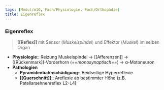 ```yaml
---
tags: [Modul/m10, Fach/Physiologie, Fach/Orthopädie]
title: Eigenreflex
---
```

### Eigenreflex
> **[[Reflex]]** mit Sensor (*Muskelspindel*) und Effektor (*Muskel*) im selben Organ
- **Physiologie**:: Reizung Muskelspindel → [[Afferenzen]] → [[Rückenmark]]-Vorderhorn (*==monosynaptisch==*) → α-Motoneuron
- **Pathologien**
	- **Pyramidenbahnschädigung**:: Beidseitige Hyperreflexie
	- **[[Querschnitt]]**:: Areflexie ab bestimmter Höhe (z.B. Patellarsehnenreflex L2-L4)